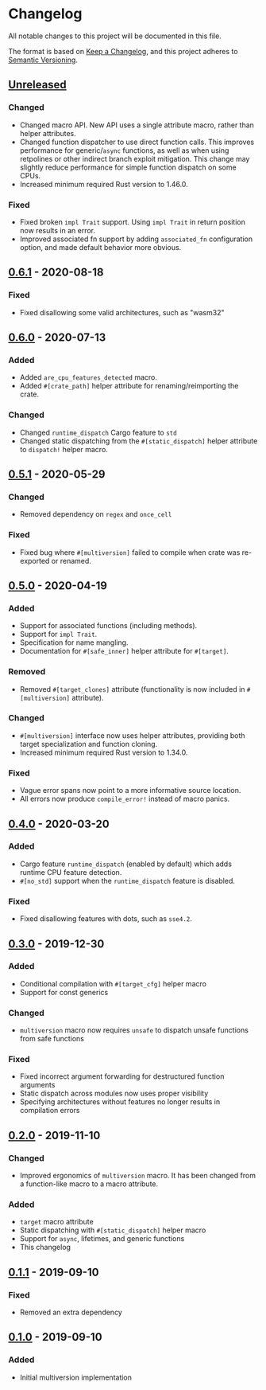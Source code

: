 # Changelog
All notable changes to this project will be documented in this file.

The format is based on [Keep a Changelog](https://keepachangelog.com/en/1.0.0/),
and this project adheres to [Semantic Versioning](https://semver.org/spec/v2.0.0.html).

## [Unreleased]
### Changed
- Changed macro API.  New API uses a single attribute macro, rather than helper attributes.
- Changed function dispatcher to use direct function calls.
This improves performance for generic/`async` functions, as well as when using retpolines or other indirect branch exploit mitigation.
This change may slightly reduce performance for simple function dispatch on some CPUs.
- Increased minimum required Rust version to 1.46.0.
### Fixed
- Fixed broken `impl Trait` support.  Using `impl Trait` in return position now results in an error.
- Improved associated fn support by adding `associated_fn` configuration option, and made default behavior more obvious.

## [0.6.1] - 2020-08-18
### Fixed
- Fixed disallowing some valid architectures, such as "wasm32"

## [0.6.0] - 2020-07-13
### Added
- Added `are_cpu_features_detected` macro.
- Added `#[crate_path]` helper attribute for renaming/reimporting the crate.
### Changed
- Changed `runtime_dispatch` Cargo feature to `std`
- Changed static dispatching from the `#[static_dispatch]` helper attribute to `dispatch!` helper macro.

## [0.5.1] - 2020-05-29
### Changed
- Removed dependency on `regex` and `once_cell`
### Fixed
- Fixed bug where `#[multiversion]` failed to compile when crate was re-exported or renamed.

## [0.5.0] - 2020-04-19
### Added
- Support for associated functions (including methods).
- Support for `impl Trait`.
- Specification for name mangling.
- Documentation for `#[safe_inner]` helper attribute for `#[target]`.
### Removed
- Removed `#[target_clones]` attribute (functionality is now included in `#[multiversion]` attribute).
### Changed
- `#[multiversion]` interface now uses helper attributes, providing both target specialization and function cloning.
- Increased minimum required Rust version to 1.34.0.
### Fixed
- Vague error spans now point to a more informative source location.
- All errors now produce `compile_error!` instead of macro panics.

## [0.4.0] - 2020-03-20
### Added
- Cargo feature `runtime_dispatch` (enabled by default) which adds runtime CPU feature detection.
- `#[no_std]` support when the `runtime_dispatch` feature is disabled.
### Fixed
- Fixed disallowing features with dots, such as `sse4.2`.

## [0.3.0] - 2019-12-30
### Added
- Conditional compilation with `#[target_cfg]` helper macro
- Support for const generics
### Changed
- `multiversion` macro now requires `unsafe` to dispatch unsafe functions from safe functions
### Fixed
- Fixed incorrect argument forwarding for destructured function arguments
- Static dispatch across modules now uses proper visibility
- Specifying architectures without features no longer results in compilation errors

## [0.2.0] - 2019-11-10
### Changed
- Improved ergonomics of `multiversion` macro.  It has been changed from a function-like macro to a macro attribute.
### Added
- `target` macro attribute
- Static dispatching with `#[static_dispatch]` helper macro
- Support for `async`, lifetimes, and generic functions
- This changelog

## [0.1.1] - 2019-09-10
### Fixed
- Removed an extra dependency

## [0.1.0] - 2019-09-10
### Added
- Initial multiversion implementation

[Unreleased]: https://github.com/calebzulawski/multiversion/compare/0.6.1...HEAD
[0.6.1]: https://github.com/calebzulawski/multiversion/compare/0.6.0...0.6.1
[0.6.0]: https://github.com/calebzulawski/multiversion/compare/0.5.1...0.6.0
[0.5.1]: https://github.com/calebzulawski/multiversion/compare/0.5.0...0.5.1
[0.5.0]: https://github.com/calebzulawski/multiversion/compare/0.4.0...0.5.0
[0.4.0]: https://github.com/calebzulawski/multiversion/compare/0.3.0...0.4.0
[0.3.0]: https://github.com/calebzulawski/multiversion/compare/0.2.0...0.3.0
[0.2.0]: https://github.com/calebzulawski/multiversion/compare/0.1.1...0.2.0
[0.1.1]: https://github.com/calebzulawski/multiversion/compare/0.1.0...0.1.1
[0.1.0]: https://github.com/calebzulawski/multiversion/releases/tag/0.1.0
